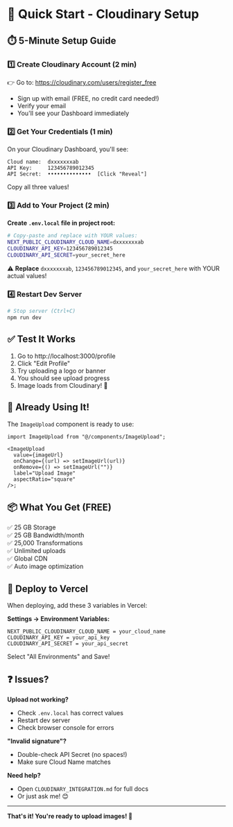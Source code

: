 # 🚀 Quick Start - Cloudinary Setup

## ⏱️ 5-Minute Setup Guide

### 1️⃣ Create Cloudinary Account (2 min)

👉 Go to: https://cloudinary.com/users/register_free

- Sign up with email (FREE, no credit card needed!)
- Verify your email
- You'll see your Dashboard immediately

### 2️⃣ Get Your Credentials (1 min)

On your Cloudinary Dashboard, you'll see:

```
Cloud name:  dxxxxxxxab
API Key:     123456789012345
API Secret:  ••••••••••••••  [Click "Reveal"]
```

Copy all three values!

### 3️⃣ Add to Your Project (2 min)

**Create `.env.local` file in project root:**

```bash
# Copy-paste and replace with YOUR values:
NEXT_PUBLIC_CLOUDINARY_CLOUD_NAME=dxxxxxxxab
CLOUDINARY_API_KEY=123456789012345
CLOUDINARY_API_SECRET=your_secret_here
```

⚠️ **Replace** `dxxxxxxxab`, `123456789012345`, and `your_secret_here` with YOUR actual values!

### 4️⃣ Restart Dev Server

```bash
# Stop server (Ctrl+C)
npm run dev
```

## ✅ Test It Works

1. Go to http://localhost:3000/profile
2. Click "Edit Profile"
3. Try uploading a logo or banner
4. You should see upload progress
5. Image loads from Cloudinary! 🎉

## 🎯 Already Using It!

The `ImageUpload` component is ready to use:

```tsx
import ImageUpload from "@/components/ImageUpload";

<ImageUpload
  value={imageUrl}
  onChange={(url) => setImageUrl(url)}
  onRemove={() => setImageUrl("")}
  label="Upload Image"
  aspectRatio="square"
/>;
```

## 📦 What You Get (FREE)

✅ 25 GB Storage  
✅ 25 GB Bandwidth/month  
✅ 25,000 Transformations  
✅ Unlimited uploads  
✅ Global CDN  
✅ Auto image optimization

## 🚀 Deploy to Vercel

When deploying, add these 3 variables in Vercel:

**Settings → Environment Variables:**

```
NEXT_PUBLIC_CLOUDINARY_CLOUD_NAME = your_cloud_name
CLOUDINARY_API_KEY = your_api_key
CLOUDINARY_API_SECRET = your_api_secret
```

Select "All Environments" and Save!

## ❓ Issues?

**Upload not working?**

- Check `.env.local` has correct values
- Restart dev server
- Check browser console for errors

**"Invalid signature"?**

- Double-check API Secret (no spaces!)
- Make sure Cloud Name matches

**Need help?**

- Open `CLOUDINARY_INTEGRATION.md` for full docs
- Or just ask me! 😊

---

**That's it! You're ready to upload images! 📸**
